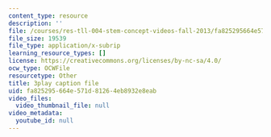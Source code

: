 ```yaml
---
content_type: resource
description: ''
file: /courses/res-tll-004-stem-concept-videos-fall-2013/fa825295664e571d81264eb8932e8eab_XR_0k8JIawY.vtt
file_size: 19539
file_type: application/x-subrip
learning_resource_types: []
license: https://creativecommons.org/licenses/by-nc-sa/4.0/
ocw_type: OCWFile
resourcetype: Other
title: 3play caption file
uid: fa825295-664e-571d-8126-4eb8932e8eab
video_files:
  video_thumbnail_file: null
video_metadata:
  youtube_id: null
---
```

